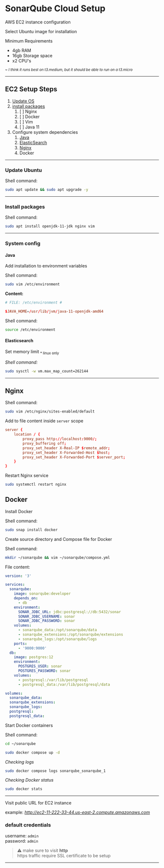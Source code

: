 # SonarQube Cloud Setup

AWS EC2 instance configuration

Select Ubuntu image for installation

Minimum Requirements

- 4gb RAM
- 16gb Storage space
- x2 CPU's

<sub>_~ I think it runs best on t3.medium, but it should be able to run on a t3.micro_</sub>

---

## EC2 Setup Steps

1. [Update OS](#update-ubuntu)
1. [install packages](#install-packages)
   1. [ ] Nginx
   2. [ ] Docker
   3. [ ] Vim
   4. [ ] Java 11
1. Configure system dependencies
   1. [Java](#system-config)
   2. [ElasticSearch](#elasticsearch)
   3. [Nginx](#nginx)
   4. Docker

---

### Update Ubuntu

Shell command:

```bash
sudo apt update && sudo apt upgrade -y
```

---

### Install packages

Shell command:

```bash
sudo apt install openjdk-11-jdk nginx vim
```

---

### System config

#### Java

Add installation to environment variables

Shell command:

```bash
sudo vim /etc/environment
```

**Content:**

```conf
# FILE: /etc/environment #

$JAVA_HOME=/usr/lib/jvm/java-11-openjdk-amd64
```

Shell command:

```bash
source /etc/environment
```

#### Elasticsearch

Set memory limit <sub>\* linux only</sub>

_Shell command:_

```bash
sudo sysctl -w vm.max_map_count=262144
```

---

## Nginx

Shell command:

```bash
sudo vim /etc/nginx/sites-enabled/default
```

Add to file content inside `server` scope

```conf
server {
    location / {
        proxy_pass http://localhost:9000/;
        proxy_buffering off;
        proxy_set_header X-Real-IP $remote_addr;
        proxy_set_header X-Forwarded-Host $host;
        proxy_set_header X-Forwarded-Port $server_port;
    }
}
```

Restart Nginx service

```bash
sudo systemctl restart nginx
```

## Docker

Install Docker

Shell command:

```bash
sudo snap install docker
```

Create source directory and Compose file for Docker

Shell command:

```bash
mkdir ~/sonarqube && vim ~/sonarqube/compose.yml
```

File content:

```yaml
version: '3'

services:
  sonarqube:
    image: sonarqube:developer
    depends_on:
      - db
    environment:
      SONAR_JDBC_URL: jdbc:postgresql://db:5432/sonar
      SONAR_JDBC_USERNAME: sonar
      SONAR_JDBC_PASSWORD: sonar
    volumes:
      - sonarqube_data:/opt/sonarqube/data
      - sonarqube_extensions:/opt/sonarqube/extensions
      - sonarqube_logs:/opt/sonarqube/logs
    ports:
      - '9000:9000'
  db:
    image: postgres:12
    environment:
      POSTGRES_USER: sonar
      POSTGRES_PASSWORD: sonar
    volumes:
      - postgresql:/var/lib/postgresql
      - postgresql_data:/var/lib/postgresql/data

volumes:
  sonarqube_data:
  sonarqube_extensions:
  sonarqube_logs:
  postgresql:
  postgresql_data:
```

Start Docker containers

Shell command:

```bash
cd ~/sonarqube

sudo docker compose up -d
```

_*Checking logs*_

```bash
sudo docker compose logs sonarqube_sonarqube_1
```

_*Checking Docker status*_

```bash
sudo docker stats
```

---

Visit public URL for EC2 instance

example: *http://ec2-11-222-33-44.us-east-2.compute.amazonaws.com*

### default credentials

username: `admin`  
 password: `admin`

> :warning: make sure to visit **http**  
> https traffic require SSL certificate to be setup

---
